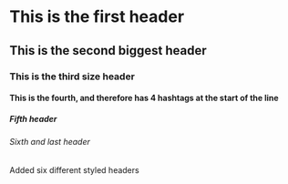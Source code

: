 # This is the first header
## This is the second biggest header
### This is the third size header
#### This is the fourth, and therefore has 4 hashtags at the start of the line
##### Fifth header
###### Sixth and last header
Added six different styled headers
